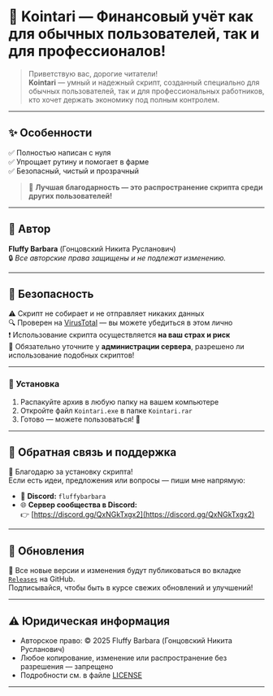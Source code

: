 # 💸 Kointari — Финансовый учёт как для обычных пользователей, так и для профессионалов!

> Приветствую вас, дорогие читатели!  
> **Kointari** — умный и надежный скрипт, созданный специально для обычных пользователей, так и для профессиональных работников, кто хочет держать экономику под полным контролем.

---

## ✨ Особенности

✅ Полностью написан с нуля  
✅ Упрощает рутину и помогает в фарме  
✅ Безопасный, чистый и прозрачный  

> 🧡 **Лучшая благодарность — это распространение скрипта среди других пользователей!**

---

## 👤 Автор

**Fluffy Barbara** (Гонцовский Никита Русланович)  
🔒 *Все авторские права защищены и не подлежат изменению.*

---

## 🔐 Безопасность

⚠️ Скрипт не собирает и не отправляет никаких данных  
🔍 Проверен на [VirusTotal](https://www.virustotal.com/) — вы можете убедиться в этом лично  
❗ Использование скрипта осуществляется **на ваш страх и риск**  
📢 Обязательно уточните у **администрации сервера**, разрешено ли использование подобных скриптов!

---

### 🚀 Установка

1. Распакуйте архив в любую папку на вашем компьютере  
2. Откройте файл `Kointari.exe` в папке `Kointari.rar`  
3. Готово — можете пользоваться! 🎉 

---

## 🤝 Обратная связь и поддержка

🎉 Благодарю за установку скрипта!  
Если есть идеи, предложения или вопросы — пиши мне напрямую:

- 💬 **Discord:** `fluffybarbara`  
- 🌐 **Сервер сообщества в Discord:**  
  👉 [https://discord.gg/QxNGkTxgx2](https://discord.gg/QxNGkTxgx2)

---

## 🔔 Обновления

📌 Все новые версии и изменения будут публиковаться во вкладке [`Releases`](https://github.com/FluffyBarbara/Kointari/releases) на GitHub.  
Подписывайся, чтобы быть в курсе свежих обновлений и улучшений!

---

## ⚠️ Юридическая информация

- Авторское право: © 2025 Fluffy Barbara (Гонцовский Никита Русланович)  
- Любое копирование, изменение или распространение без разрешения — запрещено  
- Подробности см. в файле [LICENSE](./LICENSE)

---
